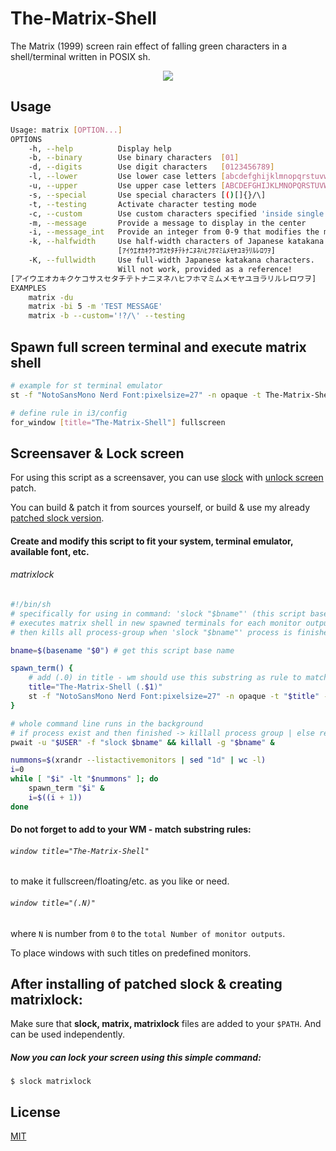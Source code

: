 # The-Matrix-Shell
The Matrix (1999) screen rain effect of falling green characters in a shell/terminal written in POSIX sh.
<p align="center">
    <img src="https://user-images.githubusercontent.com/15724752/181203605-18912e4a-5657-4e61-a830-7d8fe5b85f2e.gif"/>
</p>

## Usage
```sh
Usage: matrix [OPTION...]
OPTIONS
    -h, --help          Display help
    -b, --binary        Use binary characters  [01]
    -d, --digits        Use digit characters   [0123456789]
    -l, --lower         Use lower case letters [abcdefghijklmnopqrstuvwxyz]
    -u, --upper         Use upper case letters [ABCDEFGHIJKLMNOPQRSTUVWXYZ]
    -s, --special       Use special characters [()[]{}/\]
    -t, --testing       Activate character testing mode
    -c, --custom        Use custom characters specified 'inside single quotes'
    -m, --message       Provide a message to display in the center
    -i, --message_int   Provide an integer from 0-9 that modifies the message
    -k, --halfwidth     Use half-width characters of Japanese katakana
                        [ｱｲｳｴｵｶｷｸｹｺｻｽｾﾀﾁﾃﾄﾅﾆﾇﾈﾊﾋﾌﾎﾏﾐﾑﾒﾓﾔﾕﾖﾗﾘﾙﾚﾛﾜｦ]
    -K, --fullwidth     Use full-width Japanese katakana characters.
                        Will not work, provided as a reference!
[アイウエオカキクケコサスセタチテトナニヌネハヒフホマミムメモヤユヨラリルレロワヲ]
EXAMPLES
    matrix -du
    matrix -bi 5 -m 'TEST MESSAGE'
    matrix -b --custom='!?/\' --testing
```

## Spawn full screen terminal and execute matrix shell
```sh
# example for st terminal emulator
st -f "NotoSansMono Nerd Font:pixelsize=27" -n opaque -t The-Matrix-Shell -e matrix -du

# define rule in i3/config
for_window [title="The-Matrix-Shell"] fullscreen
```

## Screensaver & Lock screen
For using this script as a screensaver, you can use [slock](https://tools.suckless.org/slock/) with [unlock screen](https://tools.suckless.org/slock/patches/unlock_screen/) patch.

You can build & patch it from sources yourself, or build & use my already [patched slock version](https://github.com/WANDEX/slock).

#### Create and modify this script to fit your system, terminal emulator, available font, etc.
###### matrixlock
```sh
#!/bin/sh
# specifically for using in command: 'slock "$bname"' (this script base name)
# executes matrix shell in new spawned terminals for each monitor output
# then kills all process-group when 'slock "$bname"' process is finished

bname=$(basename "$0") # get this script base name

spawn_term() {
    # add (.0) in title - wm should use this substring as rule to match monitor output
    title="The-Matrix-Shell (.$1)"
    st -f "NotoSansMono Nerd Font:pixelsize=27" -n opaque -t "$title" -e matrix -du
}

# whole command line runs in the background
# if process exist and then finished -> killall process group | else return 1 (does nothing)
pwait -u "$USER" -f "slock $bname" && killall -g "$bname" &

nummons=$(xrandr --listactivemonitors | sed "1d" | wc -l)
i=0
while [ "$i" -lt "$nummons" ]; do
    spawn_term "$i" &
    i=$((i + 1))
done
```
#### Do not forget to add to your WM - match substring rules:
###### `window title="The-Matrix-Shell"`
to make it fullscreen/floating/etc. as you like or need.

###### `window title="(.N)"`
where `N` is number from `0` to the `total Number of monitor outputs`.

To place windows with such titles on predefined monitors.

## After installing of patched slock & creating matrixlock:
Make sure that **slock, matrix, matrixlock** files are added to your `$PATH`. And can be used independently.

##### Now you can lock your screen using this simple command:
```console
$ slock matrixlock
```

## License
[MIT](https://choosealicense.com/licenses/mit/)

